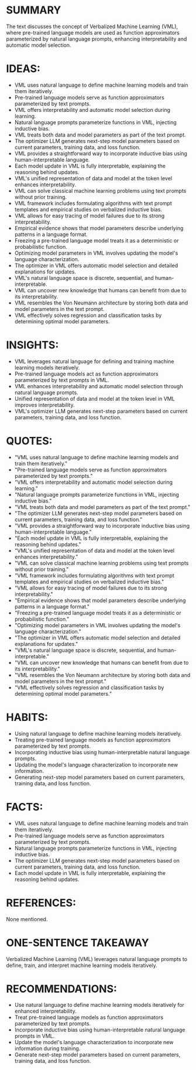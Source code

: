 # SUMMARY
The text discusses the concept of Verbalized Machine Learning (VML), where pre-trained language models are used as function approximators parameterized by natural language prompts, enhancing interpretability and automatic model selection.

# IDEAS:
- VML uses natural language to define machine learning models and train them iteratively.
- Pre-trained language models serve as function approximators parameterized by text prompts.
- VML offers interpretability and automatic model selection during learning.
- Natural language prompts parameterize functions in VML, injecting inductive bias.
- VML treats both data and model parameters as part of the text prompt.
- The optimizer LLM generates next-step model parameters based on current parameters, training data, and loss function.
- VML provides a straightforward way to incorporate inductive bias using human-interpretable language.
- Each model update in VML is fully interpretable, explaining the reasoning behind updates.
- VML's unified representation of data and model at the token level enhances interpretability.
- VML can solve classical machine learning problems using text prompts without prior training.
- VML framework includes formulating algorithms with text prompt templates and empirical studies on verbalized inductive bias.
- VML allows for easy tracing of model failures due to its strong interpretability.
- Empirical evidence shows that model parameters describe underlying patterns in a language format.
- Freezing a pre-trained language model treats it as a deterministic or probabilistic function.
- Optimizing model parameters in VML involves updating the model's language characterization.
- The optimizer in VML offers automatic model selection and detailed explanations for updates.
- VML's natural language space is discrete, sequential, and human-interpretable.
- VML can uncover new knowledge that humans can benefit from due to its interpretability.
- VML resembles the Von Neumann architecture by storing both data and model parameters in the text prompt.
- VML effectively solves regression and classification tasks by determining optimal model parameters.

# INSIGHTS:
- VML leverages natural language for defining and training machine learning models iteratively.
- Pre-trained language models act as function approximators parameterized by text prompts in VML.
- VML enhances interpretability and automatic model selection through natural language prompts.
- Unified representation of data and model at the token level in VML improves interpretability.
- VML's optimizer LLM generates next-step parameters based on current parameters, training data, and loss function.

# QUOTES:
- "VML uses natural language to define machine learning models and train them iteratively."
- "Pre-trained language models serve as function approximators parameterized by text prompts."
- "VML offers interpretability and automatic model selection during learning."
- "Natural language prompts parameterize functions in VML, injecting inductive bias."
- "VML treats both data and model parameters as part of the text prompt."
- "The optimizer LLM generates next-step model parameters based on current parameters, training data, and loss function."
- "VML provides a straightforward way to incorporate inductive bias using human-interpretable language."
- "Each model update in VML is fully interpretable, explaining the reasoning behind updates."
- "VML's unified representation of data and model at the token level enhances interpretability."
- "VML can solve classical machine learning problems using text prompts without prior training."
- "VML framework includes formulating algorithms with text prompt templates and empirical studies on verbalized inductive bias."
- "VML allows for easy tracing of model failures due to its strong interpretability."
- "Empirical evidence shows that model parameters describe underlying patterns in a language format."
- "Freezing a pre-trained language model treats it as a deterministic or probabilistic function."
- "Optimizing model parameters in VML involves updating the model's language characterization."
- "The optimizer in VML offers automatic model selection and detailed explanations for updates."
- "VML's natural language space is discrete, sequential, and human-interpretable."
- "VML can uncover new knowledge that humans can benefit from due to its interpretability."
- "VML resembles the Von Neumann architecture by storing both data and model parameters in the text prompt."
- "VML effectively solves regression and classification tasks by determining optimal model parameters."

# HABITS:
- Using natural language to define machine learning models iteratively.
- Treating pre-trained language models as function approximators parameterized by text prompts.
- Incorporating inductive bias using human-interpretable natural language prompts.
- Updating the model's language characterization to incorporate new information.
- Generating next-step model parameters based on current parameters, training data, and loss function.

# FACTS:
- VML uses natural language to define machine learning models and train them iteratively.
- Pre-trained language models serve as function approximators parameterized by text prompts.
- Natural language prompts parameterize functions in VML, injecting inductive bias.
- The optimizer LLM generates next-step model parameters based on current parameters, training data, and loss function.
- Each model update in VML is fully interpretable, explaining the reasoning behind updates.

# REFERENCES:
None mentioned.

# ONE-SENTENCE TAKEAWAY
Verbalized Machine Learning (VML) leverages natural language prompts to define, train, and interpret machine learning models iteratively.

# RECOMMENDATIONS:
- Use natural language to define machine learning models iteratively for enhanced interpretability.
- Treat pre-trained language models as function approximators parameterized by text prompts.
- Incorporate inductive bias using human-interpretable natural language prompts in VML.
- Update the model's language characterization to incorporate new information during training.
- Generate next-step model parameters based on current parameters, training data, and loss function.
